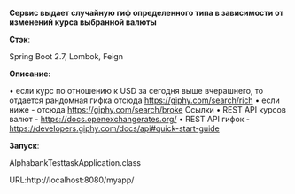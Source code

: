 
**Сервис выдает случайную гиф определенного типа в зависимости от изменений курса выбранной валюты**

**Стэк**:

Spring Boot 2.7, Lombok, Feign

**Описание:**

• если курс по отношению к USD за сегодня выше вчерашнего, то отдается рандомная гифка отсюда https://giphy.com/search/rich
• если ниже - отсюда https://giphy.com/search/broke
Ссылки
• REST API курсов валют - https://docs.openexchangerates.org/
• REST API гифок - https://developers.giphy.com/docs/api#quick-start-guide

**Запуск**:

AlphabankTesttaskApplication.class

URL:http://localhost:8080/myapp/





